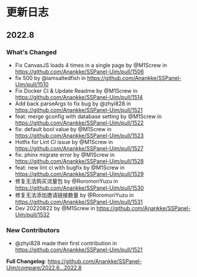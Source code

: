 # 更新日志

## 2022.8

### What's Changed
* Fix CanvasJS loads 4 times in a single page by @M1Screw in https://github.com/Anankke/SSPanel-Uim/pull/1506
* fix 500 by @iamsaltedfish in https://github.com/Anankke/SSPanel-Uim/pull/1510
* Fix Docker CI & Update Readme by @M1Screw in https://github.com/Anankke/SSPanel-Uim/pull/1514
* Add back parseArgs to fix bug by @zhyi828 in https://github.com/Anankke/SSPanel-Uim/pull/1521
* feat: merge gconfig with database setting by @M1Screw in https://github.com/Anankke/SSPanel-Uim/pull/1522
* fix: default bool value by @M1Screw in https://github.com/Anankke/SSPanel-Uim/pull/1523
* Hotfix for Lint CI issue by @M1Screw in https://github.com/Anankke/SSPanel-Uim/pull/1527
* fix: phinx migrate error by @M1Screw in https://github.com/Anankke/SSPanel-Uim/pull/1528
* feat: new lint ci with bugfix by @M1Screw in https://github.com/Anankke/SSPanel-Uim/pull/1529
* 修复无法购买流量包 by @RoromoriYuzu in https://github.com/Anankke/SSPanel-Uim/pull/1530
* 修复无法添加邀请链接数量 by @RoromoriYuzu in https://github.com/Anankke/SSPanel-Uim/pull/1531
* Dev 20220822 by @M1Screw in https://github.com/Anankke/SSPanel-Uim/pull/1532

### New Contributors
* @zhyi828 made their first contribution in https://github.com/Anankke/SSPanel-Uim/pull/1521

**Full Changelog**: https://github.com/Anankke/SSPanel-Uim/compare/2022.6...2022.8
